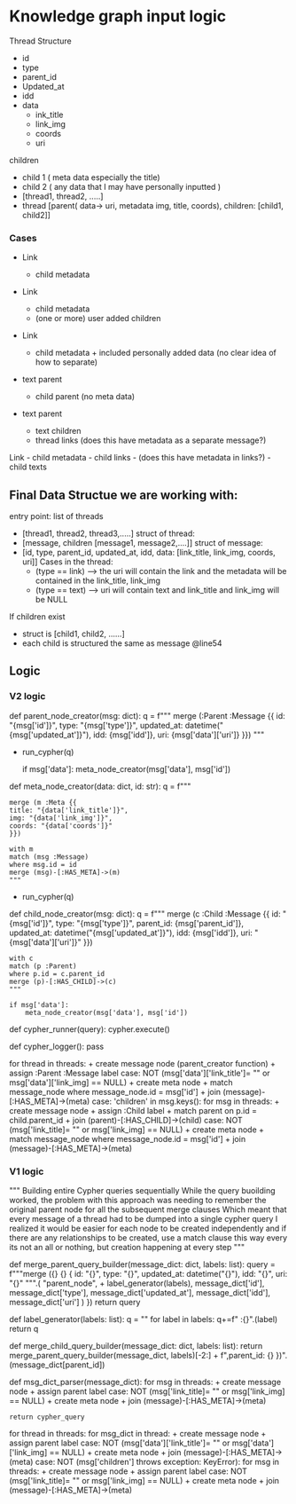 # Knowledge graph input logic

Thread Structure
- id
- type
- parent_id
- Updated_at
- idd
- data
    - ink_title
    - link_img
    - coords
    - uri

children
- child 1 ( meta data especially the title)
- child 2 ( any data that I may have personally inputted )
- [thread1, thread2, .....]
- thread [parent( data-> uri, metadata img, title, coords), children: [child1, child2]]

### Cases

- Link
    - child metadata 

- Link 
    - child metadata
    - (one or more) user added children 

- Link
    - child metadata + included personally added data (no clear idea of how to separate)

- text parent
    - child parent (no meta data)

- text parent
    - text children 
    - thread links (does this have metadata as a separate message?)

Link 
    - child metadata 
    - child links 
    - (does this have metadata in links?)
    - child texts


## Final Data Structue we are working with:

entry point: list of threads
- [thread1, thread2, thread3,.....]
struct of thread:
- [message, children [message1, message2,....]]
struct of message:
- [id, type, parent_id, updated_at, idd, data: [link_title, link_img, coords, uri]]
Cases in the thread:
    - (type == link) --> the uri will contain the link and the metadata will be contained in the link_title, link_img
    - (type == text) --> uri will contain text and link_title and link_img will be NULL

If children exist
- struct is [child1, child2, ......]
- each child is structured the same as message @line54


 ## Logic




### V2 logic


def parent_node_creator(msg: dict):
    q = f"""
    merge (:Parent :Message {{
    id: "{msg['id']}",
    type: "{msg['type']}",
    updated_at: datetime("{msg['updated_at']}"),
    idd: {msg['idd']},
    uri: {msg['data']['uri']}
    }})
    """

- run_cypher(q)

    if msg['data']:
        meta_node_creator(msg['data'], msg['id'])        



def meta_node_creator(data: dict, id: str):
    q = f"""

    merge (m :Meta {{
    title: "{data['link_title']}",
    img: "{data['link_img']}",
    coords: "{data['coords']}"
    }})

    with m
    match (msg :Message)
    where msg.id = id
    merge (msg)-[:HAS_META]->(m)
    """

  - run_cypher(q)



def child_node_creator(msg: dict):
    q = f"""
    merge (c :Child :Message {{
    id: "{msg['id']}",
    type: "{msg['type']}",
    parent_id: {msg['parent_id']},
    updated_at: datetime("{msg['updated_at']}"),
    idd: {msg['idd']},
    uri: "{msg['data']['uri']}"
    }})
    
    with c
    match (p :Parent)
    where p.id = c.parent_id
    merge (p)-[:HAS_CHILD]->(c)
    """

    if msg['data']:
        meta_node_creator(msg['data'], msg['id'])

def cypher_runner(query):
    cypher.execute()

def cypher_logger():
    pass




for thread in threads:
      + create message node (parent_creator function)
      + assign :Parent :Message label
      case: NOT (msg['data']['link_title']= "" or msg['data']['link_img] == NULL)
          + create meta node
          + match message_node where message_node.id = msg['id']
          + join (message)-[:HAS_META]->(meta)
      case: 'children' in msg.keys():
          for msg in threads:
            + create message node
            + assign :Child label 
            + match parent on p.id = child.parent_id
            + join (parent)-[:HAS_CHILD]->(child)
            case: NOT (msg['link_title]= "" or msg['link_img] == NULL)
                + create meta node
                + match message_node where message_node.id = msg['id']
                + join (message)-[:HAS_META]->(meta)














### V1 logic

"""
Building entire Cypher queries sequentially 
While the query buoilding worked, the problem with this approach was 
needing to remember the original parent node for all the subsequent merge clauses 
Which meant that every message of a thread had to be dumped into a single cypher query
I realized it would be easier for each node to be created independently 
and if there are any relationships to be created, use a match clause
this way every its not an all or nothing, but creation happening at every step
"""

def merge_parent_query_builder(message_dict: dict, labels: list):
   query = f"""merge ({} {} {
    id: "{}",
    type: "{}",
    updated_at: datetime("{}"),
    idd: "{}",
    uri: "{}"
    """.(
        "parent_node",
        + label_generator(labels),
        message_dict['id'],
        message_dict['type'],
        message_dict['updated_at'],
        message_dict['idd'],
        message_dict['uri']
        )
    })
    return query

def label_generator(labels: list):
    q = ""
    for label in labels:
        q+=f" :{}".(label)
    return q

def merge_child_query_builder(message_dict: dict, labels: list):
    return merge_parent_query_builder(message_dict, labels)[-2:] + f",parent_id: {} })".(message_dict[parent_id])




def msg_dict_parser(message_dict):
    for msg in threads:
        + create message node
        + assign parent label
        case: NOT (msg['link_title]= "" or msg['link_img] == NULL)
            + create meta node
            + join (message)-[:HAS_META]->(meta)

    return cypher_query

for thread in threads:
    for msg_dict in thread:
        + create message node
        + assign parent label
        case: NOT (msg['data']['link_title']= "" or msg['data']['link_img] == NULL)
            + create meta node
            + join (message)-[:HAS_META]->(meta)
        case: NOT (msg['children'] throws exception: KeyError):
            for msg in threads:
              + create message node
              + assign parent label
              case: NOT (msg['link_title]= "" or msg['link_img] == NULL)
                  + create meta node
                  + join (message)-[:HAS_META]->(meta)

